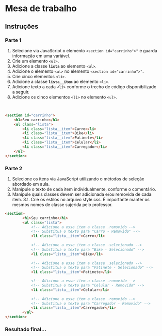 # Mesa de trabalho
        
## Instruções

### Parte 1

1. Selecione via JavaScript o elemento `<section id="carrinho">"` e guarda informação em uma variável.
2. Crie um elemento `<ul>`.
3. Adicione a classe **`lista`** ao elemento `<ul>`.
4. Adicione o elemento `<ul>` no elemento `<section id="carrinho">"`.
5. Crie cinco elementos `<li>`.
6. Adicione a classe **`lista__item`** ao elemento `<li>`.
7. Adicione texto a cada `<li>` conforme o trecho de código disponibilizado a seguir.
8. Adicione os cinco elementos `<li>` no elemento `<ul>`.

<br>

```html
<section id="carrinho">
    <h1>Seu carrinho</h1>
    <ul class="lista">
        <li class="lista__item">Carro</li>
        <li class="lista__item">Bike</li>
        <li class="lista__item">Patinete</li>
        <li class="lista__item">Celular</li>
        <li class="lista__item">Carregador</li>
    </ul>
</section>
```
### Parte 2

1. Selecione os itens via JavaScript utilizando o métodos de seleção abordado em aula.
2. Manipule o texto de cada item individualmente, conforme o comentário.
3. Manipule quais classes devem ser adicionada e/ou removida de cada item.
3.1. Crie os estilos no arquivo style.css. É importante manter os mesmos nomes de classe sujerida pelo professor.

```html
<section>
        <h1>Seu carrinho</h1>
        <ul class="lista">
            <!-- Adicione a esse item a classe .removido -->
            <!-- Substitua o texto para "Carro - Removido" -->
            <li class="lista__item">Carro</li>
            
            <!-- Adicione a esse item a classe .selecionado -->
            <!-- Substitua o texto para "Bike - Selecionado" -->
            <li class="lista__item">Bike</li>
            
            <!-- Adicione a esse item a classe .selecionado -->
            <!-- Substitua o texto para "Patinete - Selecionado" -->
            <li class="lista__item">Patinete</li>

            <!-- Adicione a esse item a classe .removido -->
            <!-- Substitua o texto para "Celular - Removido" -->
            <li class="lista__item">Celular</li>
            
            <!-- Adicione a esse item a classe .removido -->
            <!-- Substitua o texto para "Carregador - Removido" -->
            <li class="lista__item">Carregador</li>
        </ul>
</section>
```
### Resultado final...